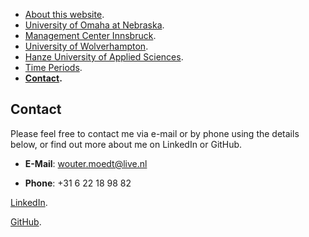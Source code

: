 - [About this website](./index.md).
- [University of Omaha at Nebraska](./uno.md).
- [Management Center Innsbruck](./mci.md).
- [University of Wolverhampton](./wlv.md).
- [Hanze University of Applied Sciences](./hanze.md).
- [Time Periods](./time_periods.md).
- <b>[Contact](./contact.md).</b>

## Contact

Please feel free to contact me via e-mail or by phone using the details below, or find out more about me on LinkedIn or GitHub.

- **E-Mail**: wouter.moedt@live.nl

- **Phone**: +31 6 22 18 98 82

[LinkedIn](https://www.linkedin.com/in/woutermoedt/?locale=en_US).

[GitHub](https://github.com/WouterMoedt/).
